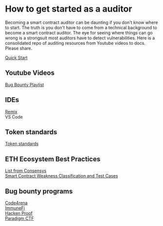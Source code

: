 # How to get started as a auditor

Becoming a smart contract auditor can be daunting if you don't know where to start. The truth is you don't have to come from a technical background to become a smart contract auditor. The eye for seeing where things can go wrong is a strongsuit most auditors have to detect vulnerabilities. Here is a consolidated repo of auditing resources from Youtube videos to docs. Please share.

[Quick Start](https://start.blockchainhax.com)

## Youtube Videos
[Bug Bounty Playlist](https://youtube.com/playlist?list=PLKB0wJ6ZsFfHOFFJijZTdQFUvwMS6oZg7)

## IDEs
[Remix](https://remix.ethereum.org/) </br>
VS Code

## Token standards
[Token standards](https://ethereum.org/en/developers/docs/standards/tokens/)

## ETH Ecosystem Best Practices
[List from Consensys](https://consensys.github.io/smart-contract-best-practices/) </br>
[Smart Contract Weakness Classification and Test Cases](https://swcregistry.io)

## Bug bounty programs
[Code4rena](https://code4rena.com) </br>
[ImmuneFi](https://immunefi.com) </br>
[Hacken Proof](https://hackenproof.com) </br>
[Paradigm CTF](https://ctf.paradigm.xyz) </br>

